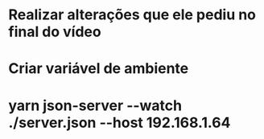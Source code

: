 # Realizar alterações que ele pediu no final do vídeo
# Criar variável de ambiente
# yarn json-server --watch ./server.json --host 192.168.1.64
